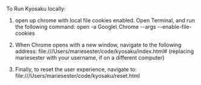 To Run Kyosaku locally:

1. open up chrome with local file cookies enabled. Open Terminal, and run the following command: open -a Google\ Chrome --args --enable-file-cookies


2. When Chrome opens with a new window, navigate to the following address: file:///Users/mariesester/code/kyosaku/index.html#  (replacing mariesester with your username, if on a different computer)

3. Finally, to reset the user experience, navigate to: file:///Users/mariesester/code/kyosaku/reset.html
